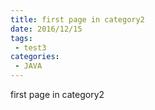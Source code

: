 ```yaml
---
title: first page in category2
date: 2016/12/15
tags:
 - test3
categories:
 - JAVA
---
```


first page in category2